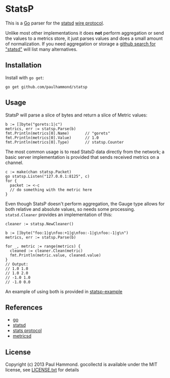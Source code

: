 # StatsP

This is a [Go][go] parser for the [statsd][statsd] [wire protocol][protocol].

Unlike most other implementations it does **not** perform aggregation or send
the values to a metrics store, it just parses values and does a small amount
of normalization. If you need aggregation or storage a [github search for
"statsd"](https://github.com/search?q=statsd) will list many alternatives.

## Installation

Install with `go get`:

    go get github.com/paulhammond/statsp

## Usage

StatsP will parse a slice of bytes and return a slice of Metric values:

    b := []byte("gorets:1|c")
    metrics, err := statsp.Parse(b)
    fmt.Println(metrics[0].Name)       // "gorets"
    fmt.Println(metrics[0].Value)      // 1.0
    fmt.Println(metrics[0].Type)       // statsp.Counter

The most common usage is to read StatsD data directly from the network; a
basic server implementation is provided that sends received metrics on a
channel.

    c := make(chan statsp.Packet)
    go statsp.Listen("127.0.0.1:8125", c)
    for {
      packet := <-c
      // do something with the metric here
    }

Even though StatsP doesn't perform aggregation, the Gauge type allows for both
relative and absolute values, so needs some processing. `statsd.Cleaner`
provides an implementation of this:

    cleaner := statsp.NewCleaner()

    b := []byte("foo:1|g\nfoo:+1|g\nfoo:-1|g\nfoo:-1|g\n")
    metrics, err := statsp.Parse(b)

    for _, metric := range(metrics) {
      cleaned := cleaner.Clean(metric)
      fmt.Println(metric.value, cleaned.value)
    }
    // Output:
    // 1.0 1.0
    // 1.0 2.0
    // -1.0 1.0
    // -1.0 0.0

An example of using both is provided in [statsp-example](statsp-example/statsp-example.go)

## References

  * [go][go]
  * [statsd][statsd]
  * [stats protocol][protocol]
  * [metricsd][metricsd]

[go]: http://golang.org/
[statsd]: https://github.com/etsy/statsd
[protocol]: https://github.com/b/statsd_spec
[metricsd]: https://github.com/mojodna/metricsd

## License

Copyright (c) 2013 Paul Hammond. gocollectd is available under the MIT
license, see [LICENSE.txt](LICENSE.txt) for details